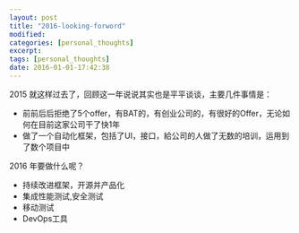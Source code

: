 ```yaml
---
layout: post
title: "2016-looking-forword"
modified:
categories: [personal_thoughts]
excerpt:
tags: [personal_thoughts]
date: 2016-01-01-17:42:38
---
```


2015 就这样过去了，回顾这一年说说其实也是平平谈谈，主要几件事情是：

- 前前后后拒绝了5个offer，有BAT的，有创业公司的，有很好的Offer，无论如何在目前这家公司干了快1年
- 做了一个自动化框架，包括了UI，接口，給公司的人做了无数的培训，运用到了数个项目中

2016 年要做什么呢？

- 持续改进框架，开源并产品化
- 集成性能测试,安全测试
- 移动测试
- DevOps工具

